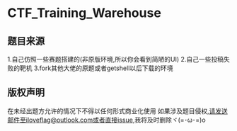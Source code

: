 # CTF_Training_Warehouse
## 题目来源
1.自己仿照一些赛题搭建的(非原版环境,所以你会看到简陋的UI)
2.自己一些投稿失败的靶机
3.fork其他大佬的原题或者getshell以后下载的环境
## 版权声明
在未经出题方允许的情况下不得以任何形式商业化使用
如果涉及题目侵权,请发送邮件至iloveflag@outlook.com或者直接issue,我将及时删除ヾ(=･ω･=)o
